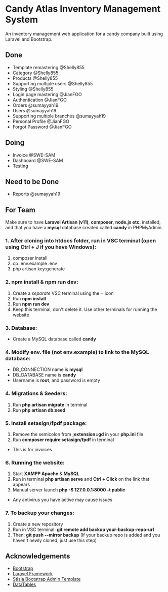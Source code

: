 # Candy Atlas Inventory Management System

An inventory management web application for a candy company built using Laravel and Bootstrap.

## Done
- Template remastering @Shelly855
- Category @Shelly855
- Products @Shelly855
- Supporting multiple users @Shelly855
- Styling @Shelly855
- Login page mastering @JianFGO
- Authentication @JianFGO
- Orders @sumayyah19
- Users @sumayyah19
- Supporting multiple branches @sumayyah19
- Personal Profile @JianFGO
- Forgot Password @JianFGO
  
## Doing
- Invoice @SWE-SAM
- Dashboard @SWE-SAM
- Testing

## Need to be Done
- Reports @sumayyah19

## For Team
Make sure to have **Laravel Artisan (v11)**, **composer**, **node.js etc.** installed, and that you have a **mysql** database created called **candy** in PHPMyAdmin.

### 1. After cloning into htdocs folder, run in VSC terminal (open using Ctrl + J if you have Windows):
1. composer install
2. cp .env.example .env
3. php artisan key:generate

### 2. npm install & npm run dev:
1. Create a *separate* VSC terminal using the + icon
2. Run **npm install**
3. Run **npm run dev**
4. Keep this terminal, don't delete it. Use other terminals for running the website

### 3. Database:
- Create a MySQL database called **candy**

### 4. Modify env. file (not env.example) to link to the MySQL database:
- DB_CONNECTION name is **mysql**
- DB_DATABASE name is **candy**
- Username is **root**, and password is empty

### 4. Migrations & Seeders:
1. Run **php artisan migrate** in terminal
2. Run **php artisan db:seed**

### 5. Install setasign/fpdf package:
1. Remove the semicolon from **;extension=gd** in your **php.ini** file
2. Run **composer require setasign/fpdf** in terminal
- This is for invoices

### 6. Running the website:
1. Start **XAMPP Apache** & **MySQL**
2. Run in terminal **php artisan serve** and **Ctrl + Click** on the link that appears
3. Manual server launch **php -S 127.0.0.1:8000 -t public**
- Any antivirus you have active may cause issues

### 7. To backup your changes:
1. Create a new repository
2. Run in VSC terminal: **git remote add backup your-backup-repo-url**
3. Then: **git push --mirror backup** (If your backup repo is added and you haven't newly cloned, just use this step)

## Acknowledgements
- [Bootstrap](https://getbootstrap.com)
- [Laravel Framework](https://laravel.com)
- [Stisla Bootstrap Admin Template](https://github.com/stisla/stisla)
- [DataTables](https://datatables.net)
